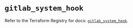 # `gitlab_system_hook`

Refer to the Terraform Registry for docs: [`gitlab_system_hook`](https://registry.terraform.io/providers/gitlabhq/gitlab/17.6.1/docs/resources/system_hook).
